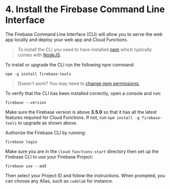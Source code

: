# 4. Install the Firebase Command Line Interface

The Firebase Command Line Interface (CLI) will allow you to serve the web app locally and deploy your web app and Cloud Functions.

> To install the CLI you need to have installed [npm](https://www.npmjs.com/) which typically comes with [NodeJS](https://nodejs.org/en/).

To install or upgrade the CLI run the following npm command:

```
npm -g install firebase-tools
```

> Doesn't work? You may need to [change npm permissions.](https://docs.npmjs.com/getting-started/fixing-npm-permissions)

To verify that the CLI has been installed correctly, open a console and run:

```
firebase --version
```

Make sure the Firebase version is above **3.5.0** so that it has all the latest features required for Cloud Functions. If not, run `npm install -g firebase-tools` to upgrade as shown above.

Authorize the Firebase CLI by running:

```
firebase login
```

Make sure you are in the `cloud-functions-start` directory then set up the Firebase CLI to use your Firebase Project:

```
firebase use --add
```

Then select your Project ID and follow the instructions. When prompted, you can choose any Alias, such as `codelab` for instance.
